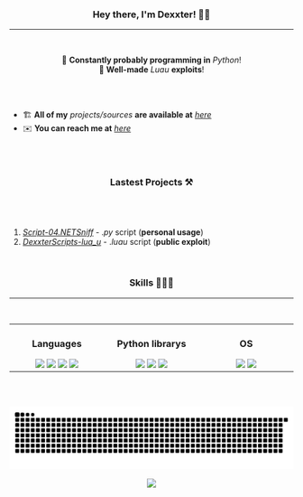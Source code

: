 ### <div align="center">Hey there, I'm Dexxter! 👋🏻</div>

---
<br/>

<div align="center">
  
🐍 **Constantly probably programming in** _Python_!
<br/>
🔘 **Well-made** _Luau_ **exploits**!

</div>

<br/><br/>

- 🏗 **All of my** _projects/sources_ **are available at** [_here_](https://github.com/DexxterGWM?tab=repositories)
- ✉️ **You can reach me at** [_here_](mailto:thedexxtergandc@gmail.com)

<br/><br/>

### <div align="center">Lastest Projects ⚒️</div>

#
<br/>

  1. [_Script-04.NETSniff_](https://github.com/DexxterGWM/Script-04.NETSniff) - ._py_ script (**personal usage**)
  2. [*DexxterScripts-lua_u*](https://github.com/DexxterGWM/DexxterScripts-lua_u) - .*luau* script (**public exploit**)
  
<br/>

### <div align="center">Skills 👨🏻‍💻</div>

---
<br/>

<div align="center">
  <table>
    <tr>
      <td valign="top" width="25%">

### <div align="center">Languages</div>
<div align="center">
          <a href="https://github.com/DexxterGWM"><img src="https://img.shields.io/badge/python-black?style=for-the-badge&logo=python"></a>
          <a href="https://github.com/DexxterGWM"><img src="https://img.shields.io/badge/javascript-black?style=for-the-badge&logo=javascript"></a>
          <a href="https://github.com/DexxterGWM"><img src="https://img.shields.io/badge/sql-black?style=for-the-badge&logo=mysql"></a>
          <a href="https://github.com/DexxterGWM"><img src="https://img.shields.io/badge/lua-black?style=for-the-badge&logo=lua"></a>
</div>
      </td>
      <td valign="top" width="25%">

### <div align="center">Python librarys</div>
<div align="center">
          <a href="https://github.com/DexxterGWM"><img src="https://img.shields.io/badge/pandas-black?style=for-the-badge&logo=pandas"></a>
          <a href="https://github.com/DexxterGWM"><img src="https://img.shields.io/badge/numpy-black?style=for-the-badge&logo=numpy"></a>
          <a href="https://github.com/DexxterGWM"><img src="https://img.shields.io/badge/django-black?style=for-the-badge&logo=django"></a>
</div>
      </td>
      <td valign="top" width="25%">

### <div align="center">OS</div>
<div align="center">
          <a href="https://github.com/DexxterGWM"><img src="https://img.shields.io/badge/Arch_Linux-black?style=for-the-badge&logo=ArchLinux"></a>
          <a href="https://github.com/DexxterGWM"><img src="https://img.shields.io/badge/Windows-black?style=for-the-badge&logo=Windows"></a>
</div>
      </td>
    </tr>
  </table>
</div>

<br/><br/>

<div align="center">
  
  ![snake gif](https://github.com/DexxterGWM/DexxterGWM/blob/output/github-snake-dark.svg)
  
</div>

<div align="center">
  <a href="https://github.com/DexxterGWM">
    <img src="https://komarev.com/ghpvc/?username=DexxterGWM&&style=flat-square"/>
  </a>
</div>

<!--
              (`.          ,-,
              ` `.     ,;' /
               ` .  ,'/ .'
                 `. X /.'
       .-;--''--.._` ` ('
     .'           /    `
    ,          ` '    Q '
    ,         ,   `._    \
 ,.|         '     `-.;_'
 :  . `   ;   `  ` --,.._;
  ' `     ,  )   .'
     `._  , '   /_
        ; ,''-,;' ``-
         ``-..__``--`
-->
